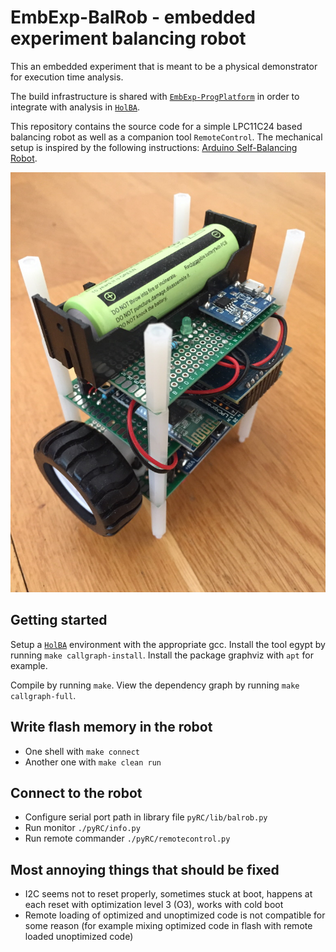 # EmbExp-BalRob - embedded experiment balancing robot
This an embedded experiment that is meant to be a physical demonstrator for execution time analysis.

The build infrastructure is shared with [`EmbExp-ProgPlatform`](https://github.com/kth-step/EmbExp-ProgPlatform) in order to integrate with analysis in [`HolBA`](https://github.com/kth-step/HolBA).

This repository contains the source code for a simple LPC11C24 based balancing robot as well as a companion tool `RemoteControl`.
The mechanical setup is inspired by the following instructions:
[Arduino Self-Balancing Robot](https://www.instructables.com/id/Arduino-Self-Balancing-Robot-1/).

![Balancing Robot](doc/img1.jpg)


## Getting started
Setup a [`HolBA`](https://github.com/kth-step/HolBA) environment with the appropriate gcc.
Install the tool egypt by running `make callgraph-install`.
Install the package graphviz with `apt` for example.

Compile by running `make`. View the dependency graph by running `make callgraph-full`.


## Write flash memory in the robot
- One shell with `make connect`
- Another one with `make clean run`


## Connect to the robot
- Configure serial port path in library file `pyRC/lib/balrob.py`
- Run monitor `./pyRC/info.py`
- Run remote commander `./pyRC/remotecontrol.py`


## Most annoying things that should be fixed
- I2C seems not to reset properly, sometimes stuck at boot, happens at each reset with optimization level 3 (O3), works with cold boot
- Remote loading of optimized and unoptimized code is not compatible for some reason (for example mixing optimized code in flash with remote loaded unoptimized code)

